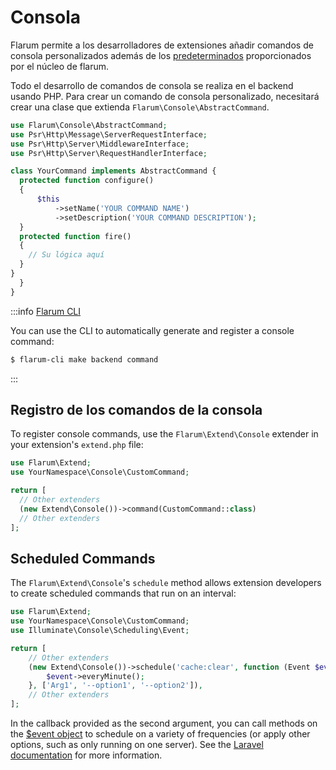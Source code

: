 # Consola

Flarum permite a los desarrolladores de extensiones añadir comandos de consola personalizados además de los [predeterminados](../console.md) proporcionados por el núcleo de flarum.

Todo el desarrollo de comandos de consola se realiza en el backend usando PHP. Para crear un comando de consola personalizado, necesitará crear una clase que extienda `Flarum\Console\AbstractCommand`.

```php
use Flarum\Console\AbstractCommand;
use Psr\Http\Message\ServerRequestInterface;
use Psr\Http\Server\MiddlewareInterface;
use Psr\Http\Server\RequestHandlerInterface;

class YourCommand implements AbstractCommand {
  protected function configure()
  {
      $this
          ->setName('YOUR COMMAND NAME')
          ->setDescription('YOUR COMMAND DESCRIPTION');
  }
  protected function fire()
  {
    // Su lógica aquí
  }
}
  }
}
```

:::info [Flarum CLI](https://github.com/flarum/cli)

You can use the CLI to automatically generate and register a console command:
```bash
$ flarum-cli make backend command
```

:::

## Registro de los comandos de la consola

To register console commands, use the `Flarum\Extend\Console` extender in your extension's `extend.php` file:

```php
use Flarum\Extend;
use YourNamespace\Console\CustomCommand;

return [
  // Other extenders
  (new Extend\Console())->command(CustomCommand::class)
  // Other extenders
];
```

## Scheduled Commands

The `Flarum\Extend\Console`'s `schedule` method allows extension developers to create scheduled commands that run on an interval:


```php
use Flarum\Extend;
use YourNamespace\Console\CustomCommand;
use Illuminate\Console\Scheduling\Event;

return [
    // Other extenders
    (new Extend\Console())->schedule('cache:clear', function (Event $event) {
        $event->everyMinute();
    }, ['Arg1', '--option1', '--option2']),
    // Other extenders
];
```

In the callback provided as the second argument, you can call methods on the [$event object](https://laravel.com/api/8.x/Illuminate/Console/Scheduling/Event.html) to schedule on a variety of frequencies (or apply other options, such as only running on one server). See the [Laravel documentation](https://laravel.com/docs/8.x/scheduling#scheduling-artisan-commands) for more information.
